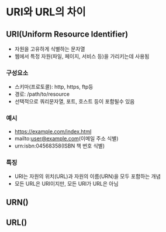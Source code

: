# URI와 URL의 차이

## URI(Uniform Resource Identifier)

-   자원을 고유하게 식별하는 문자열
-   웹에서 특정 자원(파일, 페이지, 서비스 등)을 가리키는데 사용됨

### 구성요소

-   스키마(프로토콜): http, https, ftp등
-   경로: /path/to/resource
-   선택적으로 쿼리문자열, 포트, 호스트 등이 포함될수 있음

### 예시

-   https://example.com/index.html
-   mailto:user@example.com(이메일 주소 식별)
-   urn:isbn:04568358(ISBN 책 번호 식별)

### 특징

-   URI는 자원의 위치(URL)과 자원의 이름(URN)을 모두 포함하는 개념
-   모든 URL은 URI이지만, 모든 URI가 URL은 아님

## URN()

## URL()
